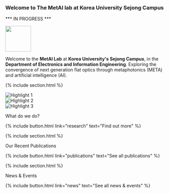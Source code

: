 ---
---

<div>

<h3> Welcome to The MetAI lab at Korea University Sejong Campus </h3>

*** IN PROGRESS ***


<img align="center" height="80" src="/metai/images/wave.gif"> 
</div>

Welcome to the **MetAI Lab** at **Korea University's Sejong Campus**, in the **Department of Electronics and Information Engineering**.
Exploring the convergence of next generation flat optics through metaphotonics (META) and artificial intelligence (AI).


{% include section.html %}
<!-- SwiperJS Carousel and Text for "What do we do?" section -->
<div class="feature" data-flip >
  <div class="feature-image">
    <div class="swiper-container-2">
      <div class="swiper-wrapper swiper-wrapper-2">
                <!-- Manually added Swiper slides -->
        <div class="swiper-slide"><img src="{{ '/images/KUS.jpeg' | relative_url }}" alt="Highlight 1"></div>
        <div class="swiper-slide"><img src="{{ '/images/photo.jpg' | relative_url }}" alt="Highlight 2"></div>
        <div class="swiper-slide"><img src="{{ '/images/share.jpg' | relative_url }}" alt="Highlight 3"></div>
      </div>
      <div class="swiper-pagination swiper-pagination-2"></div>
    </div>
  </div>
  <div class="feature-text">
    <p class="feature-title">What do we do?</p>
    <div id="custom-text">
    </div>
    {%
    include button.html
    link="research"
    text="Find out more"
    %}
  </div>
</div>

{% include section.html %}

<!-- SwiperJS Carousel and Text for Recent Publications -->
<div class="feature">
  <div class="feature-image">
    <div class="swiper-container-1">
      <div class="swiper-wrapper swiper-wrapper-1">
        <!-- Swiper slides will be populated by JavaScript -->
      </div>
      <div class="swiper-pagination swiper-pagination-1"></div>
    </div>
  </div>
  <div class="feature-text">
    <p class="feature-title">Our Recent Publications</p>
    <div id="publication-text">
      <!-- Publication text will be updated by JavaScript -->
    </div>
    {%
    include button.html
    link="publications"
    text="See all publications"
    %}
  </div>
</div>

<script id="data" type="application/json">
  {{ site.data.citations | jsonify }}
</script>


{% include section.html %}

<div class="feature" data-flip>
  <div class="feature-image">
      <div class="swiper-container-news">
        <div class="swiper-wrapper swiper-wrapper-news">
          <!-- Swiper slides for News & Events will be populated here by JavaScript -->
        </div>
      <div class="swiper-pagination"></div>
    </div>
  </div>
  <div class="feature-text">
    <p class="feature-title">News & Events</p>
    <div id="news-text">
      <!-- News text will be updated here by JavaScript -->
    </div>
    {%
    include button.html
    link="news"
    text="See all news & events"
    %}
  </div>
</div>

<script id="news-data" type="application/json">
    [
    {% for post in site.posts | sort: 'date' | reverse | limit: 3 %}
      {
        "title": "{{ post.title | escape }}",
        "image": "{{ post.image | relative_url }}",
        "link": "{{ post.url | relative_url }}",
        "date": "{{ post.date }}"
      }{% if forloop.last == false %},{% endif %}
    {% endfor %}
    ]
</script>
